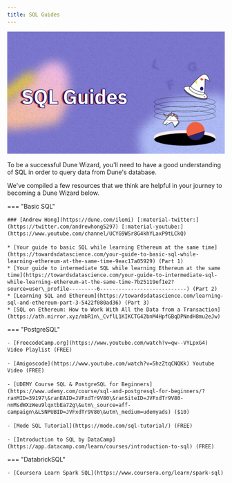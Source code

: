 ```yaml
---
title: SQL Guides
---
```


<style>
  .md-typeset h1,
  .md-content__button {
    display: none;
  }
  .md-header__topic{
    font-weight: bold;
  }
</style>

![Dune Docs cover sql guides](images/cover-sql-guides.jpg)

To be a successful Dune Wizard, you'll need to have a good understanding of SQL in order to query data from Dune's database.

We've compiled a few resources that we think are helpful in your journey to becoming a Dune Wizard below.

=== "Basic SQL"

    ### [Andrew Hong](https://dune.com/ilemi) [:material-twitter:](https://twitter.com/andrewhong5297) [:material-youtube:](https://www.youtube.com/channel/UCYG9WSr8G4khYLaxP9tLCkQ)

    * [Your guide to basic SQL while learning Ethereum at the same time](https://towardsdatascience.com/your-guide-to-basic-sql-while-learning-ethereum-at-the-same-time-9eac17a05929) (Part 1)
    * [Your guide to intermediate SQL while learning Ethereum at the same time](https://towardsdatascience.com/your-guide-to-intermediate-sql-while-learning-ethereum-at-the-same-time-7b25119ef1e2?source=user\_profile---------6----------------------------) (Part 2)
    * [Learning SQL and Ethereum](https://towardsdatascience.com/learning-sql-and-ethereum-part-3-5422f080ad36) (Part 3)
    * [SQL on Ethereum: How to Work With All the Data from a Transaction](https://ath.mirror.xyz/mbR1n\_CvflL1KIKCTG42bnM4HpfGBqDPNndH8mu2eJw)

=== "PostgreSQL"
    
    - [FreecodeCamp.org](https://www.youtube.com/watch?v=qw--VYLpxG4) Video Playlist (FREE)
    
    - [Amigoscode](https://www.youtube.com/watch?v=5hzZtqCNQKk) Youtube Video (FREE)

    - [UDEMY Course SQL & PostgreSQL for Beginners](https://www.udemy.com/course/sql-and-postgresql-for-beginners/?ranMID=39197\&ranEAID=JVFxdTr9V80\&ranSiteID=JVFxdTr9V80-nnMsdWXzWeu9lqxtbEa72g\&utm\_source=aff-campaign\&LSNPUBID=JVFxdTr9V80\&utm\_medium=udemyads) ($10)

    - [Mode SQL Tutorial](https://mode.com/sql-tutorial/) (FREE)

    - [Introduction to SQL by DataCamp](https://app.datacamp.com/learn/courses/introduction-to-sql) (FREE)

=== "DatabrickSQL"

    - [Coursera Learn Spark SQL](https://www.coursera.org/learn/spark-sql)